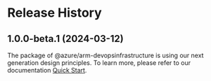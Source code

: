 # Release History
    
## 1.0.0-beta.1 (2024-03-12)

The package of @azure/arm-devopsinfrastructure is using our next generation design principles. To learn more, please refer to our documentation [Quick Start](https://aka.ms/js-track2-quickstart).
